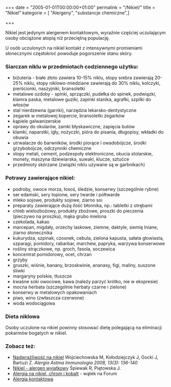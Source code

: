 +++
date = "2005-01-01T00:00:00+01:00"
permalink = "/Nikiel/"
title = "Nikiel"
kategorie = [ "Alergeny", "substancje chemiczne",]

+++

Nikiel jest jedynym alergenem kontaktowym, wyraźnie częściej uczulającym osoby obciążone atopią niż przeciętną populację.

U osób uczulonych na nikiel kontakt z intensywnymi promieniami słonecznymi częstokroć powoduje pogorszenie stanu skóry.

### Siarczan niklu w przedmiotach codziennego użytku:

-   biżuteria - białe złoto zawiera 10-15% niklu, stopy srebra zawierają 20-25% niklu, stopy niklowo-miedziane zawierają do 30% niklu, kolczyki, pierścionki, naszyjniki, bransoletki
-   metalowe ozdoby - spinki, sprzączki, pudełka do spinek, podwiązki, klamra paska, metalowe guziki, zapinki stanika, agrafki, szpilki do włosów
-   stal nierdzewna (garnki), narzędzia lekarsko-dentystyczne
-   zegarek w metalowej kopercie, bransoletki zegarków
-   kąpiele galwanizerskie
-   oprawy do okularów, zamki błyskawiczne, zapięcia butów
-   klamki, naparstki, igły, nożyczki, pióra do pisania, długopisy, wkładki do obuwia
-   utrwalacze do barwników, środki piorące i owadobójcze, środki grzybobójcze, odczynniki chemiczne
-   stopy metali, cement, podzespoły elektroniczne, okucia stolarskie, monety, maszyna dziewiarska, suwaki, klucze, sztućce
-   przedmioty skórzane (związki niklu używane są w garbnikach)

### Potrawy zawierające nikiel:

-   podroby, owoce morza, łosoś, śledzie, konserwy (szczególnie rybne)
-   ser edamski, sery topione, sery twarde i półtwarde
-   mleko sojowe, produkty sojowe, ziarno soi
-   preparaty zawierające dużą ilość błonnika, np.: tabletki z otrębami
-   chleb wielozbożowy, produkty zbożowe, proszki do pieczenia (pieczywo na proszku), mąka grubo mielona
-   czekolada, kakao
-   marcepan, migdały, orzechy laskowe, ziemne, daktyle, siemię lniane, ziarno słonecznika
-   kukurydza, szpinak, czosnek, cebula, zielona kapusta, sałata głowiasta, szparagi, pomidory, rabarbar, marchew, papryka, warzywa konserwowe
-   rośliny strączkowe, np. groch, fasola, soczewica
-   koncentrat pomidorowy, ocet, chrzan
-   grzyby
-   gruszki, wiśnie, banany, brzoskwinie, ananasy, figi, maliny, suszone śliwki
-   margaryny polskie, tłuszcze
-   kwaśne soki owocowe, kawa (należy parzyć krótko, nie w ekspresie)
-   mocna herbata (szczególnie herbaty czarne i zielone)
-   konserwy w metalowych opakowaniach
-   piwo, wino (zwłaszcza czerwone)
-   woda wodociągowa

### Dieta niklowa

Osoby uczulone na nikiel powinny stosować dietę polegającą na eliminacji pokarmów bogatych w nikiel.

### Zobacz też:

-   [Nadwrażliwość na nikiel](http://www.mediton.pl/library/aai_volume-13_issue-3_article-776.pdf) Wojciechowska M, Kołodziejczyk J, Gocki J, Bartuzi Z. *Alergia Astma Immunologia 2008, 13(3): 136-140*
-   [Nikiel - alergen wyjątkowy](http://www.radoslawspiewak.net/2006-3p.htm) Śpiewak R, Piętowska J.
-   [Alergia na nikiel, chrom i kobalt](http://www.atopowe-zapalenie.pl/forum/viewtopic.php?f=12&t=855) - wątek na Forum
-   [Alergia kontaktowa](/atopedia/Alergia_kontaktowa "wikilink")
